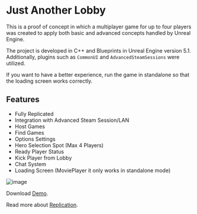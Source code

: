 # Just Another Lobby

This is a proof of concept in which a multiplayer game for up to four players was created to apply both basic and advanced concepts handled by Unreal Engine.

The project is developed in C++ and Blueprints in Unreal Engine version 5.1. Additionally, plugins such as `CommonUI` and `AdvancedSteamSessions` were utilized.

If you want to have a better experience, run the game in standalone so that the loading screen works correctly.


## Features

- Fully Replicated
- Integration with Advanced Steam Session/LAN
- Host Games
- Find Games
- Options Settings
- Hero Selection Spot (Max 4 Players)
- Ready Player Status
- Kick Player from Lobby
- Chat System
- Loading Screen (MoviePlayer it only works in standalone mode)

 ![image](https://leofstorage.blob.core.windows.net/my-personal-storage/UnrealGameLobby.JPG)

Download [Demo](https://multiplayergame.blob.core.windows.net/justanotherlobby/JustAnotherLobby.rar).

Read more about [Replication](https://unrealcommunity.wiki/replication-vyrv8r37).